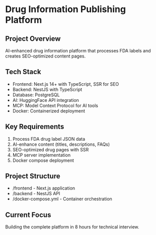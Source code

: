 # Drug Information Publishing Platform

## Project Overview
AI-enhanced drug information platform that processes FDA labels and creates SEO-optimized content pages.

## Tech Stack
- Frontend: Next.js 14+ with TypeScript, SSR for SEO
- Backend: NestJS with TypeScript
- Database: PostgreSQL
- AI: HuggingFace API integration
- MCP: Model Context Protocol for AI tools
- Docker: Containerized deployment

## Key Requirements
1. Process FDA drug label JSON data
2. AI-enhance content (titles, descriptions, FAQs)
3. SEO-optimized drug pages with SSR
4. MCP server implementation
5. Docker compose deployment

## Project Structure
- /frontend - Next.js application
- /backend - NestJS API
- /docker-compose.yml - Container orchestration

## Current Focus
Building the complete platform in 8 hours for technical interview.
